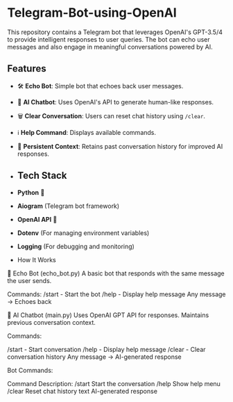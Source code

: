 # Telegram-Bot-using-OpenAI

This repository contains a Telegram bot that leverages OpenAI's GPT-3.5/4 to provide intelligent responses to user queries. The bot can echo user messages and also engage in meaningful conversations powered by AI.

## **Features**
- 🛠️ **Echo Bot**: Simple bot that echoes back user messages.
- 🤖 **AI Chatbot**: Uses OpenAI's API to generate human-like responses.
- 🗑️ **Clear Conversation**: Users can reset chat history using `/clear`.
- ℹ️ **Help Command**: Displays available commands.
- 📌 **Persistent Context**: Retains past conversation history for improved AI responses.

- ## **Tech Stack**
- **Python** 🐍
- **Aiogram** (Telegram bot framework)
- **OpenAI API** 🤖
- **Dotenv** (For managing environment variables)
- **Logging** (For debugging and monitoring)

- How It Works
  
📌 Echo Bot (echo_bot.py)
A basic bot that responds with the same message the user sends.

Commands:
/start - Start the bot
/help - Display help message
Any message → Echoes back

🤖 AI Chatbot (main.py)
Uses OpenAI GPT API for responses.
Maintains previous conversation context.

Commands:

/start - Start conversation
/help - Display help message
/clear - Clear conversation history
Any message → AI-generated response

Bot Commands:

Command	Description:
/start	Start the conversation
/help	Show help menu
/clear	Reset chat history
text	AI-generated response

